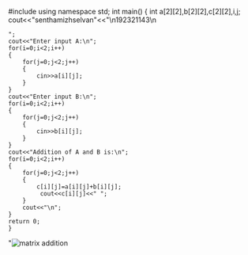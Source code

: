 #include<iostream>
using namespace std;
int main()
{
	int a[2][2],b[2][2],c[2][2],i,j;
	cout<<"senthamizhselvan"<<"\n192321143\n
	
	
	";
	cout<<"Enter input A:\n";
	for(i=0;i<2;i++)
	{
		for(j=0;j<2;j++)
		{
			cin>>a[i][j];
		}
	}
	cout<<"Enter input B:\n";
	for(i=0;i<2;i++)
	{
		for(j=0;j<2;j++)
		{
			cin>>b[i][j];
		}
	}
	cout<<"Addition of A and B is:\n";
	for(i=0;i<2;i++)
	{
		for(j=0;j<2;j++)
		{
			c[i][j]=a[i][j]+b[i][j];
			 cout<<c[i][j]<<" ";
		}
		cout<<"\n";
	}
	return 0;
	}

 "![matrix addition](https://github.com/Tamizhselvansenthamizh/Tamizhselvansenthamizh/assets/154415716/4ab19471-907e-4a9b-96fe-9d8e4962054e)
